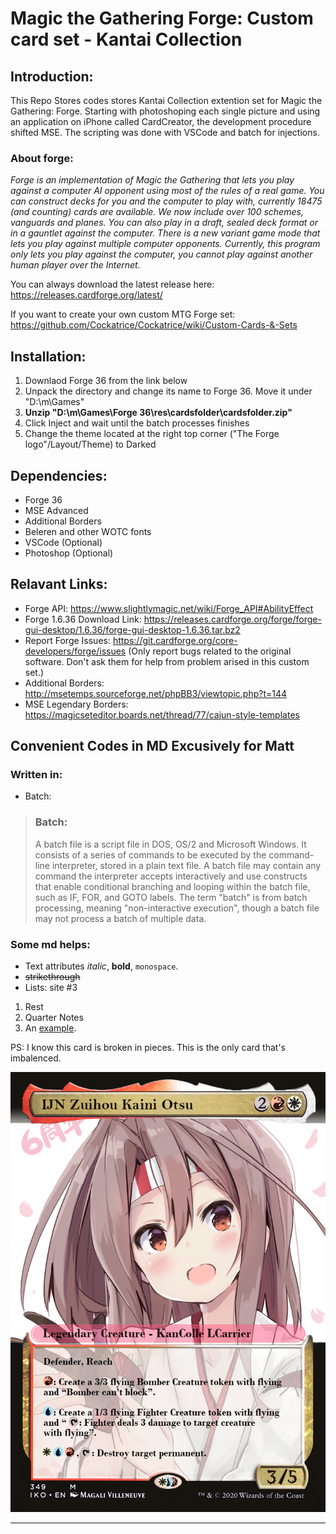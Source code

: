# **Magic the Gathering Forge: Custom card set - Kantai Collection**
## Introduction:

This Repo Stores codes stores Kantai Collection extention set for Magic the Gathering: Forge. Starting with photoshoping each single picture and using an application on iPhone called CardCreator, the development procedure shifted MSE. The scripting was done with VSCode and batch for injections. 

### About forge:

*Forge is an implementation of Magic the Gathering that lets you play against a computer AI opponent using most of the rules of a real game. You can construct decks for you and the computer to play with, currently 18475 (and counting) cards are available. We now include over 100 schemes, vanguards and planes. You can also play in a draft, sealed deck format or in a gauntlet against the computer. There is a new variant game mode that lets you play against multiple computer opponents. Currently, this program only lets you play against the computer, you cannot play against another human player over the Internet.*

You can always download the latest release here: https://releases.cardforge.org/latest/

If you want to create your own custom MTG Forge set: https://github.com/Cockatrice/Cockatrice/wiki/Custom-Cards-&-Sets

## Installation:

1. Downlaod Forge 36 from the link below
2. Unpack the directory and change its name to Forge 36. Move it under "D:\m\Games\"
3. **Unzip "D:\m\Games\Forge 36\res\cardsfolder\cardsfolder.zip"** 
4. Click Inject and wait until the batch processes finishes
5. Change the theme located at the right top corner ("The Forge logo"/Layout/Theme) to Darked

## Dependencies:

* Forge 36
* MSE Advanced
* Additional Borders
* Beleren and other WOTC fonts
* VSCode (Optional)
* Photoshop (Optional)

## Relavant Links:

* Forge API: https://www.slightlymagic.net/wiki/Forge_API#AbilityEffect
* Forge 1.6.36 Download Link: https://releases.cardforge.org/forge/forge-gui-desktop/1.6.36/forge-gui-desktop-1.6.36.tar.bz2
* Report Forge Issues: https://git.cardforge.org/core-developers/forge/issues (Only report bugs related to the original software. Don't ask them for help from problem arised in this custom set.)
* Additional Borders: http://msetemps.sourceforge.net/phpBB3/viewtopic.php?t=144
* MSE Legendary Borders: https://magicseteditor.boards.net/thread/77/cajun-style-templates

**Convenient Codes in MD Excusively for Matt**
-------

### Written in:

- Batch:

> ### **Batch:**
> A batch file is a script file in DOS, OS/2 and Microsoft Windows. It consists of a series of commands to be executed by the command-line interpreter, stored in a plain text file. A batch file may contain any command the interpreter accepts interactively and use constructs that enable conditional branching and looping within the batch file, such as IF, FOR, and GOTO labels. The term "batch" is from batch processing, meaning "non-interactive execution", though a batch file may not process a batch of multiple data.

### Some md helps:

* Text attributes _italic_, **bold**, `monospace`.
* ~~strikethrough~~
* Lists: site #3
1. Rest
2. Quarter Notes
3. An [example](http://example.com).

PS: I know this card is broken in pieces. This is the only card that's imbalenced.

![Image](Others/Zuihou/ijn_zuihou_kaini_otsu.jpg "icon")

---
